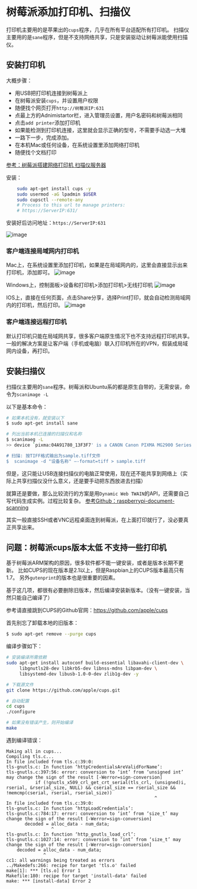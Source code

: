 # 树莓派添加打印机、扫描仪

打印机主要用的是苹果出的`cups`程序，几乎在所有平台适配所有打印机。
扫描仪主要用的是`sane`程序，但是不支持网络共享，只是安装驱动让树莓派能使用扫描仪。

## 安装打印机

大概步骤：
- 用USB把打印机连接到树莓派上
- 在树莓派安装`cups`，并设置用户权限
- 随便找个网页打开`http://树莓派IP:631`
- 点最上方的Adnimistartor栏，进入管理员设置，用户名密码和树莓派相同
- 点击`add printer`添加打印机
- 如果能检测到打印机连接，这里就会显示正确的型号，不需要手动选一大堆
- 一路下一步，完成添加。
- 在本机Mac或任何设备，在系统设置里添加网络打印机
- 随便找个文档打印

[参考：树莓派搭建网络打印机 扫描仪服务器](http://www.winotmk.com/2017/03/1136)

安装：
```sh
    sudo apt-get install cups -y
    sudo usermod -aG lpadmin $USER
    sudo cupsctl --remote-any
    # Process to this url to manage printers:
    # https://ServerIP:631/
```

安装好后访问地址：`https://ServerIP:631`

![image](https://user-images.githubusercontent.com/14041622/47633492-1094f480-db89-11e8-8d67-54d1e52a3e7c.png)


### 客户端连接局域网内打印机
Mac上，在系统设置里添加打印机，如果是在局域网内的，这里会直接显示出来打印机，添加即可。
![image](https://user-images.githubusercontent.com/14041622/47632974-4802a180-db87-11e8-9f48-69ab1c877156.png)


Windows上，控制面板>设备和打印机>添加打印机>无线打印机
![image](https://user-images.githubusercontent.com/14041622/47633354-906e8f00-db88-11e8-8238-b5dce58710f9.png)


IOS上，直接在任何页面，点击Share分享，选择Print打印，就会自动检测局域网内的打印机，然后打印。
![image](https://user-images.githubusercontent.com/14041622/47633386-b1cf7b00-db88-11e8-9045-aeed496b089f.png)



### 客户端连接远程打印机
默认打印机只能在局域网共享，很多客户端原生情况下也不支持远程打印机共享。
一般的解决方案是让客户端（手机或电脑）联入打印机所在的VPN，假装成局域网内设备，再打印。



## 安装扫描仪

扫描仪主要用的`sane`程序。树莓派和Ubuntu系的都是原生自带的，无需安装，命令为`scanimage -L`

以下是基本命令：
```sh
# 如果本机没有，就安装以下
$ sudo apt-get install sane

# 列出当前本机已连接的扫描仪和名称
$ scanimaeg -L
>> device `pixma:04A91780_13F3F7' is a CANON Canon PIXMA MG2900 Series multi-function peripheral

# 扫描: 按TIFF格式输出为sample.tiff文件
$  scanimage -d "设备名称" –-format=tiff > sample.tiff
```

但是，这只能让USB连接扫描仪的电脑正常使用，现在还不能共享到网络上（实际上共享扫描仪没什么意义，还是要手动把东西放进去扫描）

就算还是要做，那么比较流行的方案是用`Dynamic Web TWAIN`的API，还需要自己写代码生成实例。过程比较复杂。
[参考Github：raspberrypi-document-scanning](https://github.com/dynamsoft-dwt/raspberrypi-document-scanning)

其实一般直接SSH或者VNC远程桌面连到树莓派，在上面打印就行了，没必要真正共享出来。


## 问题：树莓派cups版本太低 不支持一些打印机

基于树莓派ARM架构的原因，很多软件都不能一键安装，或者是版本长期不更新。
比如CUPS的现在版本是2.1以上，但是Raspbian上的CUPS版本最高只有1.7。
另外`gutenprint`的版本也是很重要的因素。

基于这几项，都很有必要删除旧版本，然后编译安装新版本。（没有一键安装，当然只能自己编译了）

参考请直接跳到CUPS的Github官网：https://github.com/apple/cups

首先别忘了卸载本地的旧版本：
```sh
$ sudo apt-get remove --purge cups
```

编译步骤如下：
```sh
# 安装编译所需依赖
sudo apt-get install autoconf build-essential libavahi-client-dev \
     libgnutls28-dev libkrb5-dev libnss-mdns libpam-dev \
     libsystemd-dev libusb-1.0-0-dev zlib1g-dev -y

# 下载源文件
git clone https://github.com/apple/cups.git

# 自动配置
cd cups
./configure

# 如果没有错误产生，则开始编译
make
```

遇到编译错误：
```
Making all in cups...
Compiling tls.c...
In file included from tls.c:39:0:
tls-gnutls.c: In function ‘httpCredentialsAreValidForName’:
tls-gnutls.c:397:56: error: conversion to ‘int’ from ‘unsigned int’ may change the sign of the result [-Werror=sign-conversion]
           if (!gnutls_x509_crl_get_crt_serial(tls_crl, (unsigned)i, rserial, &rserial_size, NULL) && cserial_size == rserial_size && !memcmp(cserial, rserial, rserial_size))
                                                        ^
In file included from tls.c:39:0:
tls-gnutls.c: In function ‘httpLoadCredentials’:
tls-gnutls.c:784:17: error: conversion to ‘int’ from ‘size_t’ may change the sign of the result [-Werror=sign-conversion]
       decoded = alloc_data - num_data;
                 ^
tls-gnutls.c: In function ‘http_gnutls_load_crl’:
tls-gnutls.c:1027:14: error: conversion to ‘int’ from ‘size_t’ may change the sign of the result [-Werror=sign-conversion]
    decoded = alloc_data - num_data;
              ^
cc1: all warnings being treated as errors
../Makedefs:266: recipe for target 'tls.o' failed
make[1]: *** [tls.o] Error 1
Makefile:180: recipe for target 'install-data' failed
make: *** [install-data] Error 2
```